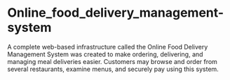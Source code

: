 # Online_food_delivery_management-system
A complete web-based infrastructure called the Online Food Delivery Management System was created to make ordering, delivering, and managing meal deliveries easier. Customers may browse and order from several restaurants, examine menus, and securely pay using this system.
